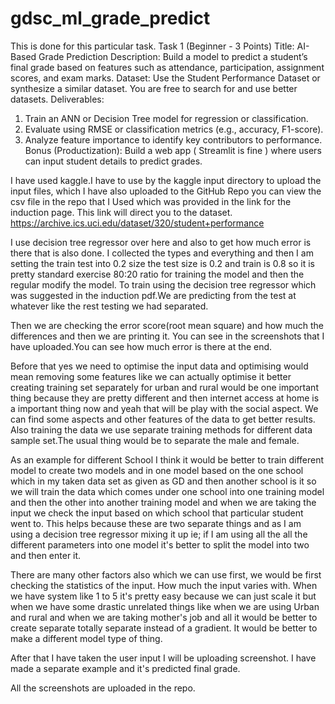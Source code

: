 # gdsc_ml_grade_predict
This is done for this particular task.
Task 1 (Beginner - 3 Points)
Title: AI-Based Grade Prediction
Description:
Build a model to predict a student’s final grade based on features such as
attendance, participation, assignment scores, and exam marks.
Dataset:
Use the Student Performance Dataset or synthesize a similar dataset. You are
free to search for and use better datasets.
Deliverables:
1. Train an ANN or Decision Tree model for regression or classification.
2. Evaluate using RMSE or classification metrics (e.g., accuracy, F1-score).
3. Analyze feature importance to identify key contributors to performance.
Bonus (Productization):
Build a web app ( Streamlit is fine ) where users can input student details to
predict grades.

I have used kaggle.I have to use by the kaggle input directory to upload the input files, which I have also uploaded to the GitHub Repo you can view the csv file in the repo that I Used which was provided in the link for the induction page.
This link will direct you to the dataset.
https://archive.ics.uci.edu/dataset/320/student+performance

I use decision tree regressor over here and also to get how much error is there that is also done. I collected the types and everything and then I am setting the train test into 0.2 size the test size is 0.2 and train is 0.8 so it is pretty standard exercise 80:20 ratio for training the model and then the regular modify the model. To train using the decision tree regressor which was suggested in the induction pdf.We are predicting from the test at whatever like the rest testing we had separated.

Then we are checking the error score(root mean square) and how much the differences and then we are printing it. You can see in the screenshots that I have uploaded.You can see how much error is there at the end.

Before that yes we need to optimise the input data and optimising would mean removing some features like we can actually optimise it better creating training set separately for urban and rural would be one important thing because they are pretty different and then internet access at home is a important thing now and yeah that will be play with the social aspect.
We can find some aspects and other features of the data to get better results. Also training the data we use separate training methods for different data sample set.The usual thing would be to separate the male and female.

As an example for different School I think it would be better to train different model to create two models and in one model based on the one school which in my taken data set as given as GD and then another school is it so we will train the data which comes under one school into one training model and then the other into another training model and when we are taking the input we check the input based on which school that particular student went to. This helps because these are two separate things and as I am using a decision tree regressor mixing it up ie; if I am using all the all the different parameters into one model it's better to split the model into two and then enter it. 

There are many other factors also which we can use first, we would be first checking the statistics of the input. How much the input varies with. When we have system like 1 to 5 it's pretty easy because we can just scale it but when we have some drastic unrelated things like when we are using Urban and rural and when we are taking mother's job and all it would be better to create separate totally separate instead of a gradient. It would be better to make a different model type of thing.

After that I have taken the user input I will be uploading screenshot. I have made a separate example and it's predicted final grade.

All the screenshots are uploaded in the repo.
